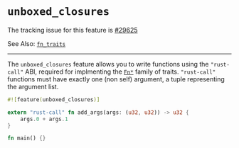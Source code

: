 # `unboxed_closures`

The tracking issue for this feature is [#29625]

See Also: [`fn_traits`](library-features/fn-traits.html)

[#29625]: https://github.com/rust-lang/rust/issues/29625

----

The `unboxed_closures` feature allows you to write functions using the `"rust-call"` ABI,
required for implmenting the [`Fn*`] family of traits. `"rust-call"` functions must have 
exactly one (non self) argument, a tuple representing the argument list.

[`Fn*`]: https://doc.rust-lang.org/std/ops/trait.Fn.html

```rust
#![feature(unboxed_closures)]

extern "rust-call" fn add_args(args: (u32, u32)) -> u32 {
    args.0 + args.1
}

fn main() {}
```
